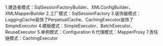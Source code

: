 1.建造者模式：SqlSessionFactoryBuilder、XMLConfigBuilder、XMLMapperBuilder
2.工厂模式：SqlSessionFactory
3.装饰器模式：LoggingCache装饰了PerpetualCache、CachingExecutor装饰了SimpleExecutor
4.模板模式：SimpleExecutor、BatchExecutor、ReuseExecutor
5.单例模式：Configuration
6.代理模式：MapperProxy
7.责任链模式：CachingExecutor